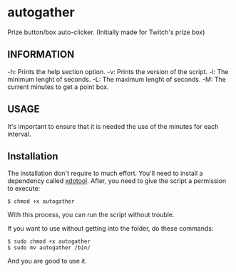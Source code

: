 # autogather
Prize button/box auto-clicker. (Initially made for Twitch's prize box)

## INFORMATION ##

-h: Prints the help section option.
-v: Prints the version of the script.
-l: The minimum lenght of seconds.
-L: The maximum lenght of seconds.
-M: The current minutes to get a point box.

## USAGE ##

It's important to ensure that it is needed the use of the minutes for each interval.

## Installation ##

The installation don't require to much effort. You'll need to install a dependency called [xdotool](https://github.com/jordansissel/xdotool).
After, you need to give the script a permission to execute:
```shell
$ chmod +x autogather
```
With this process, you can run the script without trouble.

If you want to use without getting into the folder, do these commands:
```shell
$ sudo chmod +x autogather
$ sudo mv autogather /bin/
```
And you are good to use it.
